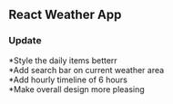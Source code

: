## React Weather App

### Update

*Style the daily items betterr
</br>
*Add search bar on current weather area
</br>
*Add hourly timeline of 6 hours
</br>
*Make overall design more pleasing
